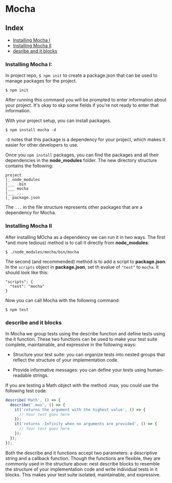 # Mocha

## Index
- [Installing Mocha I](#installing-mocha-i)
- [Installing Mocha II](#installing-mocha-ii)
- [desribe and it blocks](#describe-and-it-blocks)


### Installing Mocha I:
In project repo, `$ npm init` to create a package.json that can be used to manage packages for the project.
```
$ npm init
```

After running this command you will be prompted to enter information about your project. It's okay to skp some fields if you're not ready to enter that information.

With your project setup, you can install packages.
```
$ npm install mocha -d
```
`-D` notes that this package is a dependency for your project, which makes it easier for other developers to use.

Once you `npm install` packages, you can find the packages and all their dependencies in the **node_modules** folder. The new directory structure contains the following:
```
project
|_ node_modules
|___ .bin
|___ mocha
|___ ...
|_ package.json
```
The `...` in the file structure represents other packages that are a dependency for Mocha.

### Installing Mocha II
After installing MOcha as a dependency we can run it in two ways.
The first *and more tedious) method is to call it directly from **node_modules**:
```
$ ./node_modules/mocha/bin/mocha
```

The second (and recommended) method is to add a script to **package.json**. In the `scripts` object in **package.json**, set th evalue of `"test"` to `mocha`. It should look like this:
```
"scripts": {
  "test": "mocha"
}
```

Now you can call Mocha with the following command:
```
$ npm test
```

### describe and it blocks
In Mocha we group tests using the describe function and define tests using the it function. These two functions can be used to make your test suite complete, maintainable, and expressive in the following ways:

- Structure your test suite: you can organize tests into nested groups that reflect the structure of your implementation code.

- Provide informative messages: you can define your tests using human-readable strings.

If you are testing a Math object with the method .max, you could use the following test code.
```js
describe('Math', () => {
  describe('.max', () => {
    it('returns the argument with the highest value', () => {
      // Your test goes here
    });
    it('returns -Infinity when no arguments are provided', () => {
      // Your test goes here
    });
  });
});
```

Both the describe and it functions accept two parameters: a descriptive string and a callback function. Though the functions are flexible, they are commonly used in the structure above: nest describe blocks to resemble the structure of your implementation code and write individual tests in it blocks. This makes your test suite isolated, maintainable, and expressive.